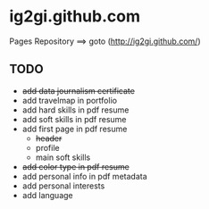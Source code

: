 ig2gi.github.com
================

Pages Repository  ==> goto (http://ig2gi.github.com/)

## TODO
* ~~add data journalism certificate~~
* add travelmap in portfolio
* add hard skills in pdf resume
* add soft skills in pdf resume
* add first page in pdf resume
  * ~~header~~
  * profile
  * main soft skills
* ~~add color type in pdf resume~~
* add personal info in pdf metadata
* add personal interests
* add language


